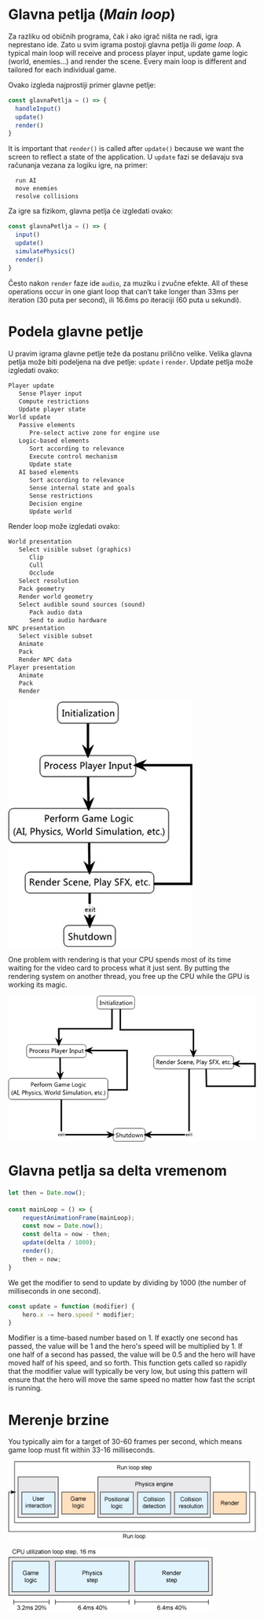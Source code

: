 # Glavna petlja (*Main loop*)

Za razliku od običnih programa, čak i ako igrač ništa ne radi, igra neprestano ide. Zato u svim igrama postoji glavna petlja ili *game loop*. A typical main loop will receive and process player input, update game logic (world, enemies...) and render the scene. Every main loop is different and tailored for each individual game.

Ovako izgleda najprostiji primer glavne petlje:
```js
const glavnaPetlja = () => {
  handleInput()
  update()
  render()
}
```

It is important that `render()` is called after `update()` because we want the screen to reflect a state of the application. U `update` fazi se dešavaju sva računanja vezana za logiku igre, na primer:
```
  run AI
  move enemies
  resolve collisions
```

Za igre sa fizikom, glavna petlja će izgledati ovako:
```js
const glavnaPetlja = () => {
  input()
  update()
  simulatePhysics()
  render()
}
```

Često nakon `render` faze ide `audio`, za muziku i zvučne efekte. All of these operations occur in one giant loop that can’t take longer than 33ms per iteration (30 puta per second), ili 16.6ms po iteraciji (60 puta u sekundi).

# Podela glavne petlje

U pravim igrama glavne petlje teže da postanu prilično velike. Velika glavna petlja može biti podeljena na dve petlje: `update` i `render`. Update petlja može izgledati ovako:

```
Player update
   Sense Player input
   Compute restrictions
   Update player state
World update
   Passive elements
      Pre-select active zone for engine use
   Logic-based elements
      Sort according to relevance
      Execute control mechanism
      Update state
   AI based elements
      Sort according to relevance
      Sense internal state and goals
      Sense restrictions
      Decision engine
      Update world
```

Render loop može izgledati ovako:
```
World presentation
   Select visible subset (graphics)
      Clip
      Cull
      Occlude
   Select resolution
   Pack geometry
   Render world geometry
   Select audible sound sources (sound)
      Pack audio data
      Send to audio hardware
NPC presentation
   Select visible subset
   Animate
   Pack
   Render NPC data
Player presentation
   Animate
   Pack
   Render
```

![game-loop](slike/game-loop.png)

One problem with rendering is that your CPU spends most of its time waiting for the video card to process what it just sent. By putting the rendering system on another thread, you free up the CPU while the GPU is working its magic.

![multithread-game-loop](slike/multithread-game-loop.png)

# Glavna petlja sa delta vremenom

```js
let then = Date.now();

const mainLoop = () => {
	requestAnimationFrame(mainLoop);
	const now = Date.now();
	const delta = now - then;
	update(delta / 1000);
	render();
	then = now;
}
```

We get the modifier to send to update by dividing by 1000 (the number of milliseconds in one second).

```js
const update = function (modifier) {
	hero.x -= hero.speed * modifier;
}
```

Modifier is a time-based number based on 1. If exactly one second has passed, the value will be 1 and the hero's speed will be multiplied by 1. If one half of a second has passed, the value will be 0.5 and the hero will have moved half of his speed, and so forth. This function gets called so rapidly that the modifier value will typically be very low, but using this pattern will ensure that the hero will move the same speed no matter how fast the script is running.

# Merenje brzine

You typically aim for a target of 30-60 frames per second, which means game loop must fit within 33-16 milliseconds.

![](slike/petlja.gif)

![](slike/potrosnja.gif)
